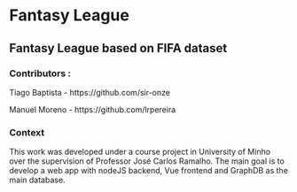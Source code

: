 <h1>Fantasy League </h1>
<h2>Fantasy League based on FIFA dataset</h2>

<h3> Contributors : </h3>

<p>Tiago Baptista - https://github.com/sir-onze</p>
<p>Manuel Moreno - https://github.com/lrpereira</p>


<h3> Context </h3>
<p> This work was developed under a course project in University of Minho over the supervision of Professor José Carlos Ramalho. The main goal is to develop a web app with nodeJS backend, Vue frontend and GraphDB as the main database. </p>